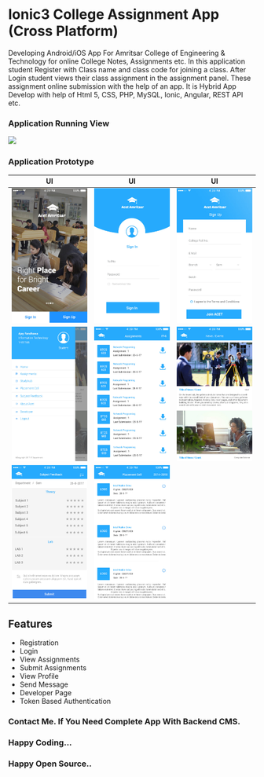 # Ionic3 College Assignment App (Cross Platform)

Developing Android/iOS App For Amritsar College of Engineering & Technology for online College Notes, Assignments etc. In this application student Register with Class name and class code for joining a class. After Login student views their class assignment in the assignment panel. These assignment online submission with the help of an app. It is Hybrid App Develop with help of Html 5, CSS, PHP, MySQL, Ionic, Angular, REST API etc.

### Application Running View

<img src="view.gif"/>

### Application Prototype
| UI | UI | UI |
| --------------------- | -------------------- | -------------------- |
| <img src="/screenshot/1.jpg"> | <img src="/screenshot/2.jpg"> | <img src="/screenshot/3.jpg"> |
| <img src="/screenshot/4.jpg"> | <img src="/screenshot/5.jpg"> | <img src="/screenshot/6.jpg">  |
| <img src="/screenshot/7.jpg"> | <img src="/screenshot/8.jpg">  |

## Features

- Registration
- Login
- View Assignments
- Submit Assignments
- View Profile
- Send Message
- Developer Page
- Token Based Authentication

### Contact Me. If You Need Complete App With Backend CMS.

### Happy Coding...
### Happy Open Source..
